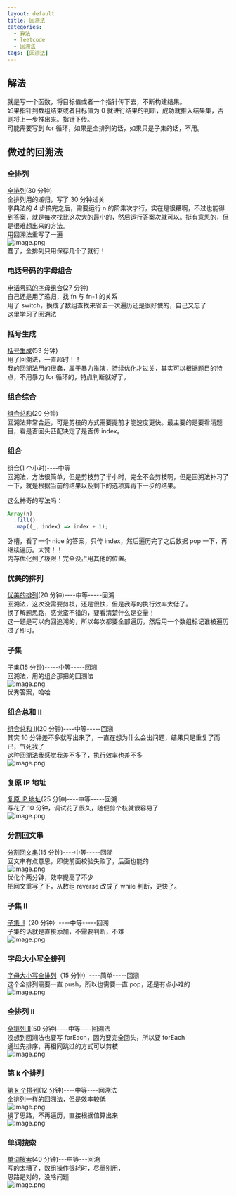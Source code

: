```yaml
---
layout: default
title: 回溯法
categories:
  - 算法
  - leetcode
  - 回溯法
tags: [回溯法]
---
```


## 解法

就是写一个函数，将目标值或者一个指针传下去，不断构建结果。<br />如果指针到数组结束或者目标值为 0 就进行结果的判断，成功就推入结果集，否则将上一步推出来。指针下传。<br />可能需要写到 for 循环，如果是全排列的话，如果只是子集的话，不用。

## 做过的回溯法

### 全排列

[全排列](https://leetcode-cn.com/problems/permutations/)(30 分钟)<br />全排列用的递归，写了 30 分钟过关<br />字典法的 4 步搞完之后，需要运行 n 的阶乘次才行，实在是很糟啊，不过也能得到答案，就是每次找比这次大的最小的，然后运行答案次就可以。挺有意思的，但是很难想出来的方法。<br />用回溯法重写了一遍<br />![image.png](https://intranetproxy.alipay.com/skylark/lark/0/2019/png/27385/1566632578887-741eb225-41fb-4704-bbf0-573af85145ca.png#align=left&display=inline&height=103&name=image.png&originHeight=340&originWidth=882&size=95332&status=done&width=267)<br />蠢了，全排列只用保存几个了就行！

### 电话号码的字母组合

[电话号码的字母组合](https://leetcode-cn.com/problems/letter-combinations-of-a-phone-number/)(27 分钟)<br />自己还是用了递归，找 fn 与 fn-1 的关系<br />用了 switch，换成了数组查找来省去一次遍历还是很好使的，自己又忘了<br />这里学习了回溯法

### 括号生成

[括号生成](https://leetcode-cn.com/problems/generate-parentheses/)(53 分钟)<br />用了回溯法，一直超时！！<br />我的回溯法用的很蠢，属于暴力推演，持续优化才过关，其实可以根据题目的特点，不用暴力 for 循环的，特点判断就好了。

### 组合综合

[组合总和](https://leetcode-cn.com/problems/combination-sum/)(20 分钟)<br />回溯法非常合适，可是剪枝的方式需要提前才能速度更快。最主要的是要看清题目，看是否回头匹配决定了是否传 index。

### 组合

[组合](https://leetcode-cn.com/problems/combinations/)(1 个小时)----中等<br />回溯法，方法很简单，但是剪枝剪了半小时，完全不会剪枝啊，但是回溯法补习了一下，就是根据当前的结果以及剩下的选项算再下一步的结果。

这么神奇的写法吗：

```javascript
Array(n)
  .fill()
  .map((_, index) => index + 1);
```

卧槽，看了一个 nice 的答案，只传 index，然后遍历完了之后数据 pop 一下，再继续遍历。大赞！！<br />内存优化到了极限！完全没占用其他的位置。

### 优美的排列

[优美的排列](https://leetcode-cn.com/problems/beautiful-arrangement/)(20 分钟)----中等-----回溯<br />回溯法，这次没需要剪枝，还是很快，但是我写的执行效率太低了。<br />换了解题思路，感觉蛮不错的，要看清楚什么是变量！<br />这一题是可以向回追溯的，所以每次都要全部遍历，然后用一个数组标记谁被遍历过了即可。

### 子集

[子集](https://leetcode-cn.com/problems/subsets/)(15 分钟)-----中等-----回溯<br />回溯法，用的组合那把的回溯法<br />![image.png](https://intranetproxy.alipay.com/skylark/lark/0/2019/png/27385/1562728974934-3ea6d987-8ee7-428d-be8f-fef803111aa6.png#align=left&display=inline&height=70&name=image.png&originHeight=206&originWidth=914&size=90530&status=done&width=310)<br />优秀答案，哈哈

### 组合总和 II

[组合总和 II](https://leetcode-cn.com/problems/combination-sum-ii/)(20 分钟)----中等-----回溯<br />其实 10 分钟差不多就写出来了，一直在想为什么会出问题，结果只是重复了而已，气死我了<br />这种回溯法我感觉我差不多了，执行效率也差不多<br />![image.png](https://intranetproxy.alipay.com/skylark/lark/0/2019/png/27385/1562731029399-07f38ff0-38d2-445f-90fd-31b5fa696826.png#align=left&display=inline&height=99&name=image.png&originHeight=214&originWidth=894&size=95102&status=done&width=413)

### 复原 IP 地址

[复原 IP 地址](https://leetcode-cn.com/problems/restore-ip-addresses/)(25 分钟)----中等-----回溯<br />写花了 10 分钟，调试花了很久，随便剪个枝就很容易了<br />![image.png](https://intranetproxy.alipay.com/skylark/lark/0/2019/png/27385/1562779838841-259da2d6-e4c4-4ae4-a8dc-c36a0b4280e4.png#align=left&display=inline&height=132&name=image.png&originHeight=406&originWidth=1010&size=111426&status=done&width=328)

### 分割回文串

[分割回文串](https://leetcode-cn.com/problems/palindrome-partitioning/)(15 分钟)----中等-----回溯<br />回文串有点意思，即使前面校验失败了，后面也能的<br />![image.png](https://intranetproxy.alipay.com/skylark/lark/0/2019/png/27385/1562811834696-c8fffe48-4ff5-41b0-9368-5e890e5d49bb.png#align=left&display=inline&height=102&name=image.png&originHeight=384&originWidth=892&size=117539&status=done&width=238)<br />优化个两分钟，效率提高了不少<br />把回文重写了下，从数组 reverse 改成了 while 判断，更快了。

### 子集 II

[子集 II](https://leetcode-cn.com/problems/subsets-ii/)（20 分钟）----中等-----回溯<br />子集的话就是直接添加，不需要判断，不难<br />![image.png](https://intranetproxy.alipay.com/skylark/lark/0/2019/png/27385/1562826073197-9935aa94-bb2f-40c3-abec-769dfa26b263.png#align=left&display=inline&height=99&name=image.png&originHeight=256&originWidth=896&size=93584&status=done&width=348)

### 字母大小写全排列

[字母大小写全排列](https://leetcode-cn.com/problems/letter-case-permutation/)（15 分钟）----简单-----回溯<br />这个全排列需要一直 push，所以也需要一直 pop，还是有点小难的<br />![image.png](https://intranetproxy.alipay.com/skylark/lark/0/2019/png/27385/1562833683348-57b1becb-750f-4542-a2e9-a6f6677ff4f8.png#align=left&display=inline&height=125&name=image.png&originHeight=344&originWidth=934&size=106622&status=done&width=340)

### 全排列 II

[全排列 II](https://leetcode-cn.com/problems/permutations-ii/)(50 分钟)----中等----回溯法<br />没想到回溯法也要写 forEach，因为要完全回头，所以要 forEach<br />通过先排序，再相同跳过的方式可以剪枝<br />![image.png](https://intranetproxy.alipay.com/skylark/lark/0/2019/png/27385/1562914161736-52e0f0ca-0294-434f-9043-19d5c838e506.png#align=left&display=inline&height=124&name=image.png&originHeight=366&originWidth=936&size=122950&status=done&width=318)

### 第 k 个排列

[第 k 个排列](https://leetcode-cn.com/problems/permutation-sequence/)(12 分钟)----中等----回溯法<br />全排列一样的回溯法，但是效率较低<br />![image.png](https://intranetproxy.alipay.com/skylark/lark/0/2019/png/27385/1562932029768-808fbbf0-148e-4104-b0e5-afc4cff9522f.png#align=left&display=inline&height=133&name=image.png&originHeight=324&originWidth=848&size=96953&status=done&width=348)<br />换了思路，不再遍历，直接根据值算出来<br />![image.png](https://intranetproxy.alipay.com/skylark/lark/0/2019/png/27385/1563019415698-27b6bd99-8f37-4566-8183-ca28e5e8b889.png#align=left&display=inline&height=125&name=image.png&originHeight=332&originWidth=918&size=48881&status=done&width=346)

### 单词搜索

[单词搜索](https://leetcode-cn.com/problems/word-search/)(40 分钟)---中等---回溯<br />写的太糟了，数组操作很耗时，尽量别用，<br />思路是对的，没啥问题<br />![image.png](https://intranetproxy.alipay.com/skylark/lark/0/2019/png/27385/1563173573161-3642dd5e-0ff9-45fb-8e2c-5f7ebb80407c.png#align=left&display=inline&height=98&name=image.png&originHeight=340&originWidth=866&size=113686&status=done&width=250)
